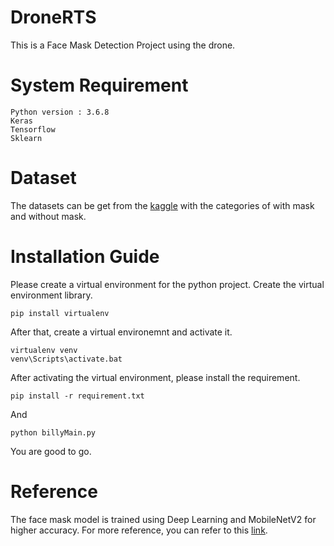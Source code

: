 # DroneRTS
This is a Face Mask Detection Project using the drone. 

# System Requirement
```
Python version : 3.6.8
Keras
Tensorflow
Sklearn
```

# Dataset
The datasets can be get from the [kaggle](https://www.kaggle.com/spandanpatnaik09/face-mask-detectormask-not-mask-incorrect-mask) with the categories of with mask and without mask.

# Installation Guide
Please create a virtual environment for the python project.
Create the virtual environment library.
```
pip install virtualenv
```
After that, create a virtual environemnt and activate it.
```
virtualenv venv
venv\Scripts\activate.bat
```
After activating the virtual environment, please install the requirement.
```
pip install -r requirement.txt
```
And
```
python billyMain.py
```
You are good to go.

# Reference 
The face mask model is trained using Deep Learning and MobileNetV2 for higher accuracy. For more reference, you can refer to this [link](https://www.pyimagesearch.com/2020/05/04/covid-19-face-mask-detector-with-opencv-keras-tensorflow-and-deep-learning/).
